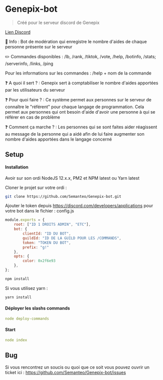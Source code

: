 # Genepix-bot
> Créé pour le serveur discord de Genepix

[Lien Discord](https://discord.gg/dw3eNPmyWm)

🙍️ Info : Bot de modération qui enregistre le nombre d'aides de chaque personne présente sur le serveur

✏️ Commandes disponibles : /lb, /rank, /tiktok, /vote, /help, /botinfo, /stats; /serverinfo, /links, /ping

Pour les informations sur les commandes : /help + nom de la commande

❓ A quoi il sert ? :  Genepix sert à comptabiliser le nombre d'aides apportées par les utilisateurs du serveur

❓ Pour quoi faire ? : Ce système permet aux personnes sur le serveur de connaître le "référent" pour chaque langage de programmation. Cela permet aux personnes qui ont besoin d'aide d'avoir une personne à qui se référer en cas de problème

❓ Comment ça marche ? : Les personnes qui se sont faites aider réagissent au message de la personne qui a aidé afin de lui faire augmenter son nombre d'aides apportées dans le langage concerné

## Setup

#### Installation

Avoir sur son ordi NodeJS 12.x.x, PM2 et NPM latest ou Yarn latest

Cloner le projet sur votre ordi :
```bash
git clone https://github.com/Semanteo/Genepix-bot.git
```

Ajouter le token depuis https://discord.com/developers/applications pour votre bot dans le fichier : config.js

```js
module.exports = {
    root: ["ID 1 DROITS ADMIN", "ETC"],
    bot: {
        clientId: "ID DU BOT",
        guildId: "ID DE LA GUILD POUR LES /COMMANDS",
        token: "TOKEN DU BOT",
        prefix: "g!"
    },
    opts: {
        color: 0x2f6e93
    },
};
```

```bash
npm install
```

Si vous utilisez yarn :
```bash
yarn install
```

#### Déployer les slashs commands

```yaml
node deploy-commands
```

#### Start

```yaml
node index
```

## Bug

Si vous rencontrez un soucis ou quoi que ce soit vous pouvez ouvrir un ticket ici : https://github.com/Semanteo/Genepix-bot/issues
